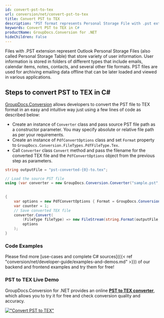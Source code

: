 ```yaml
---
id: convert-pst-to-tex
url: conversion/net/convert-pst-to-tex
title: Convert PST to TEX
description: "PST format represents Personal Storage File with .pst extension. Learn how to convert PST to TEX file programmatically in C# language using GroupDocs.Conversion for .NET library."
keywords: Convert PST to TEX in C#
productName: GroupDocs.Conversion for .NET
hideChildren: False
---
```


Files with .PST extension represent Outlook Personal Storage Files (also called Personal Storage Table) that store variety of user information. User information is stored in folders of different types that include emails, calendar items, notes, contacts, and several other file formats. PST files are used for archiving emailing data offline that can be later loaded and viewed in various applications.

## Steps to convert PST to TEX in C#

[GroupDocs.Conversion](https://products.groupdocs.com/conversion/net) allows developers to convert the PST file to TEX format in an easy and intuitive way just using a few lines of code as described below:

* Create an instance of `Converter` class and pass source PST file path as a constructor parameter. You may specify absolute or relative file path as per your requirements. 
* Create an instance of `PdfConvertOptions` class and set `Format` property to `GroupDocs.Conversion.FileTypes.PdfFileType.Tex`.
* Call `Converter` class `Convert` method and pass the filename for the converted TEX file and the `PdfConvertOptions` object from the previous step as parameters.

```csharp
string outputFile = "pst-converted-{0}-to.tex";

// Load the source PST file
using (var converter = new GroupDocs.Conversion.Converter("sample.pst", fileType => fileType == PersonalStorageFileType.Pst
                                                                                                    ? new PersonalStorageLoadOptions()
                                                                                                    : null))
{
    var options = new PdfConvertOptions { Format = GroupDocs.Conversion.FileTypes.PdfFileType.Tex };
	var counter = 1;
    // Save converted TEX file
    converter.Convert(
		(FileType fileType) => new FileStream(string.Format(outputFile, counter++), FileMode.Create),
        options
    );            
}
```

### Code Examples

Please find more [use-cases and complete C# sources]({{< ref "conversion/net/developer-guide/examples-and-demos.md" >}}) of our backend and frontend examples and try them for free!

### PST to TEX Live Demo

GroupDocs.Conversion for .NET provides an online [**PST to TEX converter**](https://products.groupdocs.app/conversion/pst-to-tex), which allows you to try it for free and check conversion quality and accuracy.

[!["Convert PST to TEX"](conversion/net/images/convert-to-tex/convert-pst-to-tex.png)](https://products.groupdocs.app/conversion/pst-to-tex)